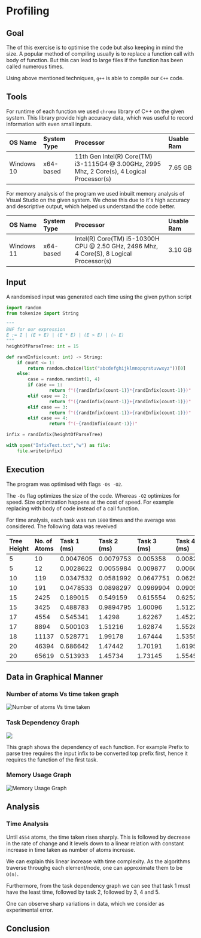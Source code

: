 # Profiling
## Goal
The of this exercise is to optimise the code but also keeping in mind the size.
A popular method of compiling usually is to replace a function call with body of function.
But this can lead to large files if the function has been called numerous times.

Using above mentioned techniques, `g++` is able to compile our `C++` code.
## Tools
For runtime of each function we used `chrono` library of C++ on the given system. This library provide high accuracy data, which was useful to record information with even small inputs.

|OS Name|System Type|Processor|Usable Ram|
|:----|:----|:----|:----|
|Windows 10|x64-based|11th Gen Intel(R) Core(TM) i3-1115G4 @ 3.00GHz, 2995 Mhz, 2 Core(s), 4 Logical Processor(s)|7.65 GB|

For memory analysis of the program we used inbuilt memory analysis of Visual Studio on the given system. We chose this due to it's high accuracy and descriptive output, which helped us understand the code better.

|OS Name|System Type|Processor|Usable Ram|
|:----|:----|:----|:----|
|Windows 11|x64-based|Intel(R) Core(TM) i5-10300H CPU @ 2.50 GHz, 2496 Mhz, 4 Core(S), 8 Logical Processor(s)|3.10 GB|

## Input
A randomised input was generated each time using the given python script

```python
import random
from tokenize import String

"""
BNF for our expression
E := I | (E + E) | (E * E) | (E > E) | (~ E)
"""
heightOfParseTree: int = 15

def randInfix(count: int) -> String:
    if count <= 1:
        return random.choice(list("abcdefghijklmnopqrstuvwxyz"))[0]
    else:
        case = random.randint(1, 4)
        if case == 1:
                return f"({randInfix(count-1)}*{randInfix(count-1)})"
        elif case == 2:
                return f"({randInfix(count-1)}+{randInfix(count-1)})"
        elif case == 3:
                return f"({randInfix(count-1)}>{randInfix(count-1)})"
        elif case == 4:
                return f"(~{randInfix(count-1)})"

infix = randInfix(heightOfParseTree)

with open("InfixText.txt","w") as file:
    file.write(infix)
```

## Execution
The program was optimised with flags `-Os -O2`.

The `-Os` flag optimizes the size of the code. Whereas `-O2` optimizes for speed. Size optimization happens at the cost of speed. For example replacing with body of code instead of a call function.

For time analysis, each task was run `1000` times and the average was considered.
The following data was reveived
  
|Tree Height|No. of Atoms|Task 1 (ms)|Task 2 (ms)|Task 3 (ms)|Task 4 (ms)|Task 5 (ms)|  
|:----|:----|:----|:----|:----|:----|:----|  
|5|10|0.0047605|0.0079753|0.005358|0.008284|0.0054994|  
|5|12|0.0028622|0.0055984|0.009877|0.0060635|0.0086048|  
|10|119|0.0347532|0.0581992|0.0647751|0.0625164|0.0591974|  
|10|191|0.0478533|0.0898297|0.0969904|0.090525|0.0993498|  
|15|2425|0.189015|0.549159|0.615554|0.625281|0.609831|  
|15|3425|0.488783|0.9894795|1.60096|1.51223|1.44321|  
|17|4554|0.545341|1.4298|1.62267|1.4522|1.54193|  
|17|8894|0.500103|1.51216|1.62874|1.55287|1.555075|  
|18|11137|0.528771|1.99178|1.67444|1.53555|1.6110075|  
|20|46394|0.686642|1.47442|1.70191|1.61959|1.66694|  
|20|65619|0.513933|1.45734|1.73145|1.55454|1.50251|  

## Data in Graphical Manner
### Number of atoms Vs time taken graph
![Number of atoms Vs time taken](task_vs_time.jpeg)
### Task Dependency Graph
[![](https://mermaid.ink/img/pako:eNp1kV1LwzAUhv9KONdtaLY0WXMh7AsUFETFC1svwnq2FtdmZClslv1303YVBc3VOed93jdfLWxMjqBgZ_WhIPdPWU38mqeMkrt6W56IM-TRoq_eB2mRTuh10mvaHpG8WESvXwkShjdkPrbLdEp_YJ2pT_7mlz2_GNtVyim5xXJXOGK2f22w-m1YpzH1QOMK8qr3Df7jWo8uCKBCW-ky9_duOzEDV2CFGShf5tp-ZJDVF881h1w7XOelMxaUsw0GoBtnns_1ZuwHZlVq_4QVqK3eH_30oGtQLZxAhbMZFUkUSy54nCSCBXAGxSMaC84ZT-Qsmsgp55cAPo3xCYwyKeVUCBnHzBs7h49768VrPPZHehj-rv_CyxdUX4ig?type=png)](https://mermaid.live/edit#pako:eNp1kV1LwzAUhv9KONdtaLY0WXMh7AsUFETFC1svwnq2FtdmZClslv1303YVBc3VOed93jdfLWxMjqBgZ_WhIPdPWU38mqeMkrt6W56IM-TRoq_eB2mRTuh10mvaHpG8WESvXwkShjdkPrbLdEp_YJ2pT_7mlz2_GNtVyim5xXJXOGK2f22w-m1YpzH1QOMK8qr3Df7jWo8uCKBCW-ky9_duOzEDV2CFGShf5tp-ZJDVF881h1w7XOelMxaUsw0GoBtnns_1ZuwHZlVq_4QVqK3eH_30oGtQLZxAhbMZFUkUSy54nCSCBXAGxSMaC84ZT-Qsmsgp55cAPo3xCYwyKeVUCBnHzBs7h49768VrPPZHehj-rv_CyxdUX4ig)

This graph shows the dependency of each function. For example Prefix to parse tree requires the input infix to be converted top prefix first, hence it requires the function of the first task.
### Memory Usage Graph
![Memory Usage Graph](memory_profile.jpeg)
## Analysis
### Time Analysis
Until `4554` atoms, the time taken rises sharply. This is followed by decrease in the rate of change and it levels down to a linear relation with constant increase in time taken as number of atoms increase.

We can explain this linear increase with time complexity. As the algorithms traverse throughg each element/node, one can approximate them to be `O(n)`.

Furthermore, from the task dependency graph we can see that task 1 must have the least time, followed by task 2, followed by 3, 4 and 5.

One can observe sharp variations in data, which we consider as experimental error.

## Conclusion


